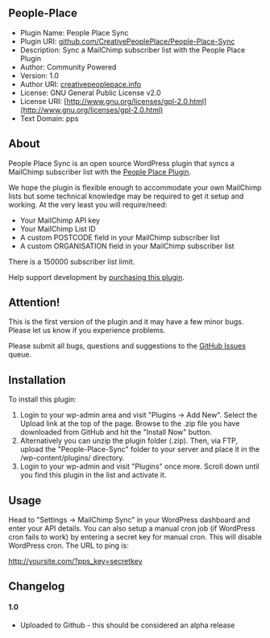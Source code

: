 ## People-Place

* Plugin Name: People Place Sync
* Plugin URI: [github.com/CreativePeoplePlace/People-Place-Sync](https://github.com/CreativePeoplePlace/People-Place-Sync)
* Description: Sync a MailChimp subscriber list with the People Place Plugin
* Author: Community Powered
* Version: 1.0
* Author URI: [creativepeoplepace.info](http://creativepeopleplace.info)
* License: GNU General Public License v2.0
* License URI: [http://www.gnu.org/licenses/gpl-2.0.html](http://www.gnu.org/licenses/gpl-2.0.html)
* Text Domain: pps

## About

People Place Sync is an open source WordPress plugin that syncs a MailChimp subscriber list with the [People Place Plugin](https://github.com/CreativePeoplePlace/People-Place). 

We hope the plugin is flexible enough to accommodate your own MailChimp lists but some technical knowledge may be required to get it setup and working. At the very least you will require/need:

* Your MailChimp API key
* Your MailChimp List ID
* A custom POSTCODE field in your MailChimp subscriber list
* A custom ORGANISATION field in your MailChimp subscriber list

There is a 150000 subscriber list limit.

Help support development by [purchasing this plugin](https://gumroad.com/l/people-place).

## Attention!

This is the first version of the plugin and it may have a few minor bugs. Please let us know if you experience problems.

Please submit all bugs, questions and suggestions to the [GitHub Issues](https://github.com/CreativePeoplePlace/People-Place-Sync/issues) queue.

## Installation

To install this plugin:

1. Login to your wp-admin area and visit "Plugins -> Add New". Select the Upload link at the top of the page. Browse to the .zip file you have downloaded from GitHub and hit the "Install Now" button.
1. Alternatively you can unzip the plugin folder (.zip). Then, via FTP, upload the "People-Place-Sync" folder to your server and place it in the /wp-content/plugins/ directory.
1. Login to your wp-admin and visit "Plugins" once more. Scroll down until you find this plugin in the list and activate it.

## Usage

Head to "Settings -> MailChimp Sync" in your WordPress dashboard and enter your API details. You can also setup a manual cron job (if WordPress cron fails to work) by entering a secret key for manual cron. This will disable WordPress cron. The URL to ping is:

http://yoursite.com/?pps_key=secretkey

## Changelog

#### 1.0
* Uploaded to Github - this should be considered an alpha release
